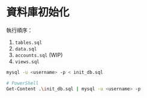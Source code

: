 # 資料庫初始化

執行順序：

1. `tables.sql`
2. `data.sql`
3. `accounts.sql` (WIP)
4. `views.sql`

```bash
mysql -u <username> -p < init_db.sql

# PowerShell
Get-Content .\init_db.sql | mysql -u <username> -p
```
